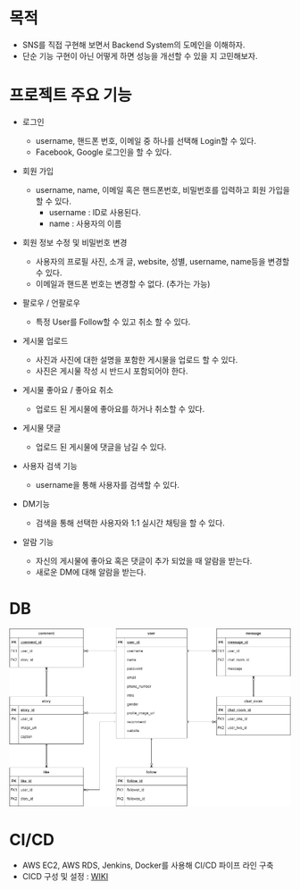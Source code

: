 # 목적

- SNS를 직접 구현해 보면서 Backend System의 도메인을 이해하자.
- 단순 기능 구현이 아닌 어떻게 하면 성능을 개선할 수 있을 지 고민해보자.

# 프로젝트 주요 기능

- 로그인
    - username, 핸드폰 번호, 이메일 중 하나를 선택해 Login할 수 있다.
    - Facebook, Google 로그인을 할 수 있다.
    
- 회원 가입
    - username, name, 이메일 혹은 핸드폰번호, 비밀번호를 입력하고 회원 가입을 할 수 있다.
        - username : ID로 사용된다.
        - name : 사용자의 이름
    
- 회원 정보 수정 및 비밀번호 변경
    - 사용자의 프로필 사진, 소개 글, website, 성별, username, name등을 변경할 수 있다.
    - 이메일과 핸드폰 번호는 변경할 수 없다. (추가는 가능)
    
- 팔로우 / 언팔로우
    - 특정 User를 Follow할 수 있고 취소 할 수 있다.
    
- 게시물 업로드
    - 사진과 사진에 대한 설명을 포함한 게시물을 업로드 할 수 있다.
    - 사진은 게시물 작성 시 반드시 포함되어야 한다.
    
- 게시물 좋아요 / 좋아요 취소
    - 업로드 된 게시물에 좋아요를 하거나 취소할 수 있다.
    
- 게시물 댓글
    - 업로드 된 게시물에 댓글을 남길 수 있다.
    
- 사용자 검색 기능
    - username을 통해 사용자를 검색할 수 있다.
    
- DM기능
    - 검색을 통해 선택한 사용자와 1:1 실시간 채팅을 할 수 있다.
    
- 알람 기능
    - 자신의 게시물에 좋아요 혹은 댓글이 추가 되었을 때 알람을 받는다.
    - 새로운 DM에 대해 알람을 받는다.

# DB

![image/snsERD.jpg](image/snsErd.jpg)


# CI/CD

- AWS EC2, AWS RDS, Jenkins, Docker를 사용해 CI/CD 파이프 라인 구축
- CICD 구성 및 설정 : [WIKI](https://github.com/xcvdv/springboot-sns/wiki/CI-CD)

